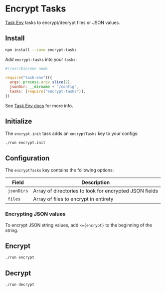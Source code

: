 # Encrypt Tasks

[Task Env](https://github.com/invrs/task-env#readme) tasks to encrypt/decrypt files or JSON values.

## Install

```bash
npm install --save encrypt-tasks
```

Add `encrypt-tasks` into your `tasks`:

```js
#!/usr/bin/env node

require("task-env")({
  args: process.argv.slice(2),
  jsonDir: __dirname + "/config",
  tasks: [require("encrypt-tasks")],
})
```

See [Task Env docs](https://github.com/invrs/task-env#readme) for more info.

## Initialize

The `encrypt.init` task adds an `encryptTasks` key to your configs:

```bash
./run encrypt.init
```

## Configuration

The `encryptTasks` key contains the following options:

| Field      | Description                                            |
| ---------- | ------------------------------------------------------ |
| `jsonDirs` | Array of directories to look for encrypted JSON fields |
| `files`    | Array of files to encrypt in entirety                  |

### Encrypting JSON values

To encrypt JSON string values, add `<={encrypt}` to the beginning of the string.

## Encrypt

```bash
./run encrypt
```

## Decrypt

```bash
./run decrypt
```
